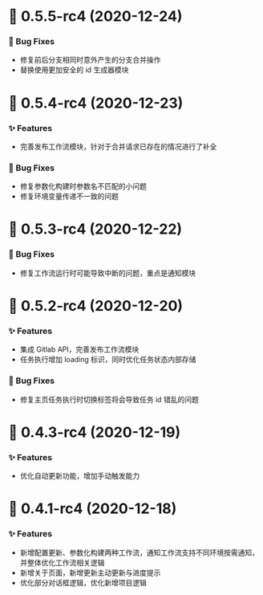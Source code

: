 <!--
 * @Author: Whzcorcd
 * @Date: 2020-12-15 14:43:54
 * @LastEditors: Whzcorcd
 * @LastEditTime: 2020-12-24 15:53:19
 * @Description: file content
-->
# :tada: 0.5.5-rc4 (2020-12-24)

### :bug: Bug Fixes

* 修复前后分支相同时意外产生的分支合并操作
* 替换使用更加安全的 id 生成器模块



# :tada: 0.5.4-rc4 (2020-12-23)

### :sparkles: Features

* 完善发布工作流模块，针对于合并请求已存在的情况进行了补全

### :bug: Bug Fixes

* 修复参数化构建时参数名不匹配的小问题
* 修复环境变量传递不一致的问题



# :tada: 0.5.3-rc4 (2020-12-22)

### :bug: Bug Fixes

* 修复工作流运行时可能导致中断的问题，重点是通知模块



# :tada: 0.5.2-rc4 (2020-12-20)

### :sparkles: Features

* 集成 Gitlab API，完善发布工作流模块
* 任务执行增加 loading 标识，同时优化任务状态内部存储

### :bug: Bug Fixes

* 修复主页任务执行时切换标签将会导致任务 id 错乱的问题



# :tada: 0.4.3-rc4 (2020-12-19)

### :sparkles: Features

* 优化自动更新功能，增加手动触发能力



# :tada: 0.4.1-rc4 (2020-12-18)

### :sparkles: Features

* 新增配置更新、参数化构建两种工作流，通知工作流支持不同环境按需通知，并整体优化工作流相关逻辑
* 新增关于页面，新增更新主动更新与进度提示
* 优化部分对话框逻辑，优化新增项目逻辑

